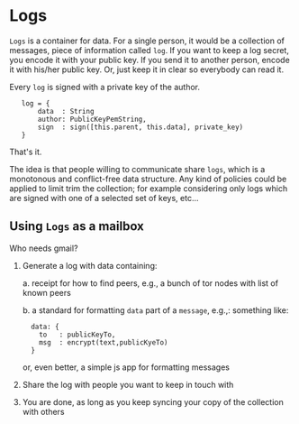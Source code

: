 Logs
====

`Logs` is a container for data. For a single person, it would be a
collection of messages, piece of information called `log`. If you want
to keep a log secret, you encode it with your public key. If you send
it to another person, encode it with his/her public key. Or, just keep
it in clear so everybody can read it.

Every `log` is signed with a private key of the author.

       log = {
           data  : String
           author: PublicKeyPemString,
           sign  : sign([this.parent, this.data], private_key)
       }

That's it.

The idea is that people willing to communicate share `logs`,
which is a monotonous and conflict-free data structure. Any kind of
policies could be applied to limit trim the collection; for example
considering only logs which are signed with one of a selected set of
keys, etc...

Using `Logs` as a mailbox
-------------------------

Who needs gmail?

1. Generate a log with data containing:

   a. receipt for how to find peers, e.g., a bunch of tor nodes with
      list of known peers

   b. a standard for formatting `data` part of a `message`, e.g.,:
      something like:

         data: {
           to   : publicKeyTo,
           msg  : encrypt(text,publicKyeTo)
         }

      or, even better, a simple js app for formatting messages

2. Share the log with people you want to keep in touch with

3. You are done, as long as you keep syncing your copy of the
   collection with others


